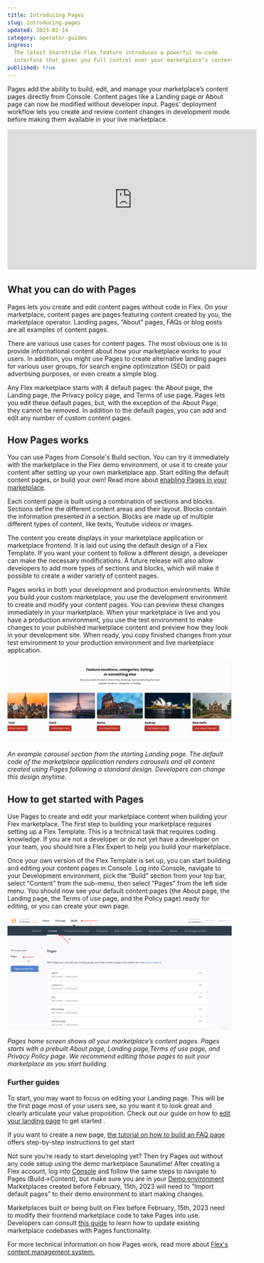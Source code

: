 ```yaml
---
title: Introducing Pages
slug: introducing-pages
updated: 2023-02-14
category: operator-guides
ingress:
  The latest Sharetribe Flex feature introduces a powerful no-code
  interface that gives you full control over your marketplace’s content.
published: true
---
```


Pages add the ability to build, edit, and manage your marketplace’s
content pages directly from Console. Content pages like a Landing page
or About page can now be modified without developer input. Pages’
deployment workflow lets you create and review content changes in
development mode before making them available in your live marketplace.

<iframe width="560" height="315" src="https://www.youtube.com/embed/pkMKt1-L09w" title="YouTube video player" frameborder="0" allow="accelerometer; autoplay; clipboard-write; encrypted-media; gyroscope; picture-in-picture; web-share" allowfullscreen></iframe>

## What you can do with Pages

Pages lets you create and edit content pages without code in Flex. On
your marketplace, content pages are pages featuring content created by
you, the marketplace operator. Landing pages, “About” pages, FAQs or
blog posts are all examples of content pages.

There are various use cases for content pages. The most obvious one is
to provide informational content about how your marketplace works to
your users. In addition, you might use Pages to create alternative
landing pages for various user groups, for search engine optimization
(SEO) or paid advertising purposes, or even create a simple blog.

Any Flex marketplace starts with 4 default pages: the About page, the
Landing page, the Privacy policy page, and Terms of use page. Pages lets
you edit these default pages, but, with the exception of the About Page,
they cannot be removed. In addition to the default pages, you can add
and edit any number of custom content pages.

## How Pages works

You can use Pages from Console's Build section. You can try it
immediately with the marketplace in the Flex demo environment, or use it
to create your content after setting up your own marketplace app. Start
editing the default content pages, or build your own! Read more about
[enabling Pages in your marketplace](https://www.sharetribe.com/docs/operator-guides/how-to-enable-pages/).

Each content page is built using a combination of sections and blocks.
Sections define the different content areas and their layout. Blocks
contain the information presented in a section. Blocks are made up of
multiple different types of content, like texts, Youtube videos or
images.

The content you create displays in your marketplace application or
marketplace frontend. It is laid out using the default design of a Flex
Template. If you want your content to follow a different design, a
developer can make the necessary modifications. A future release will
also allow developers to add more types of sections and blocks, which
will make it possible to create a wider variety of content pages.

Pages works in both your development and production environments. While
you build your custom marketplace, you use the development environment
to create and modify your content pages. You can preview these changes
immediately in your marketplace. When your marketplace is live and you
have a production environment, you use the test environment to make
changes to your published marketplace content and preview how they look
in your development site. When ready, you copy finished changes from
your test environment to your production environment and live
marketplace application.

![carousel-example](./carousel-example.png)

_An example carousel section from the starting Landing page. The default
code of the marketplace application renders carousels and all content
created using Pages following a standard design. Developers can change
this design anytime._

## How to get started with Pages

Use Pages to create and edit your marketplace content when building your
Flex marketplace. The first step to building your marketplace requires
setting up a Flex Template. This is a technical task that requires
coding knowledge. If you are not a developer or do not yet have a
developer on your team, you should hire a Flex Expert to help you build
your marketplace.

Once your own version of the Flex Template is set up, you can start
building and editing your content pages in Console. Log into Console,
navigate to your Development environment, pick the “Build” section from
your top bar, select “Content” from the sub-menu, then select “Pages”
from the left side menu. You should now see your default content pages
(the About page, the Landing page, the Terms of use page, and the Policy
page) ready for editing, or you can create your own page.

![pages-homescreen](./pages-homescreen.png)

_Pages home screen shows all your marketplace’s content pages. Pages
starts with a prebuilt About page, Landing page,Terms of use page, and
Privacy Policy page. We recommend editing those pages to suit your
marketplace as you start building._

### Further guides

To start, you may want to focus on editing your Landing page. This will
be the first page most of your users see, so you want it to look great
and clearly articulate your value proposition. Check out our guide on
how to
[edit your landing page](https://www.sharetribe.com/docs/operator-guides/how-to-edit-content-pages-in-console/)
to get started .

If you want to create a new page,
[the tutorial on how to build an FAQ page](https://www.sharetribe.com/docs/operator-guides/how-to-create-an-faq-page/)
offers step-by-step instructions to get start

Not sure you’re ready to start developing yet? Then try Pages out
without any code setup using the demo marketplace Saunatime! After
creating a Flex account, log into
[Console](https://flex-console.sharetribe.com/) and follow the same
steps to navigate to Pages (Build->Content), but make sure you are in
your
[Demo environment](https://www.sharetribe.com/docs/operator-guides/concepts/#environments_.)
Marketplaces created before February, 15th, 2023 will need to “Import
default pages” to their demo environment to start making changes.

Marketplaces built or being built on Flex before February, 15th, 2023
need to modify their frontend marketplace code to take Pages into use.
Developers can consult
[this guide](https://www.sharetribe.com/docs/ftw/page-builder/#how-to-take-pages-into-use-if-you-are-using-an-older-version-of-ftw)
to learn how to update existing marketplace codebases with Pages
functionality.

For more technical information on how Pages work, read more about
[Flex's content management system.](https://www.sharetribe.com/docs/concepts/content-management)
